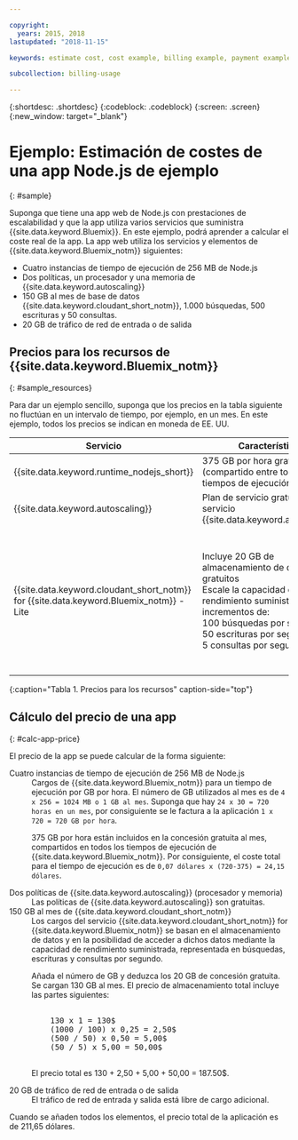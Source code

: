```yaml
---

copyright:
  years: 2015, 2018
lastupdated: "2018-11-15"

keywords: estimate cost, cost example, billing example, payment example

subcollection: billing-usage

---
```


{:shortdesc: .shortdesc}
{:codeblock: .codeblock}
{:screen: .screen}
{:new_window: target="_blank"}

# Ejemplo: Estimación de costes de una app Node.js de ejemplo
{: #sample}

Suponga que tiene una app web de Node.js con prestaciones de escalabilidad y que la app utiliza varios servicios que suministra {{site.data.keyword.Bluemix}}. En este ejemplo, podrá aprender a calcular el coste real de la app. La app web utiliza los servicios y elementos de {{site.data.keyword.Bluemix_notm}} siguientes:

* Cuatro instancias de tiempo de ejecución de 256 MB de Node.js
* Dos políticas, un procesador y una memoria de {{site.data.keyword.autoscaling}}
* 150 GB al mes de base de datos {{site.data.keyword.cloudant_short_notm}}, 1.000 búsquedas, 500 escrituras y 50 consultas.
* 20 GB de tráfico de red de entrada o de salida


## Precios para los recursos de {{site.data.keyword.Bluemix_notm}}
{: #sample_resources}

Para dar un ejemplo sencillo, suponga que los precios en la tabla siguiente no fluctúan en un intervalo de tiempo, por ejemplo, en un mes. En este ejemplo, todos los precios se indican en moneda de EE. UU.

| Servicio                           |	Características                                                            |	Precio             |
|-----------------------------------|---------------------------------------------------------------------|-------------------|
| {{site.data.keyword.runtime_nodejs_short}}                   |	375 GB por hora gratuito al mes (compartido entre todos los tiempos de ejecución)            |	0,07 USD/GB por hora |
| {{site.data.keyword.autoscaling}} |	Plan de servicio gratuito para el servicio {{site.data.keyword.autoscaling}} |	Gratuito              |
| {{site.data.keyword.cloudant_short_notm}} for {{site.data.keyword.Bluemix_notm}} - Lite | Incluye 20 GB de almacenamiento de datos gratuitos</br>Escale la capacidad de rendimiento suministrada en incrementos de:</br>100 búsquedas por segundo</br>50 escrituras por segundo</br>5 consultas por segundo | 1,00 USD/GB de almacenamiento de datos</br>0,25 USD/Búsqueda por segundo</br>0,50 USD/Escritura por segundo</br>5,00 USD/Consulta por segundo |
{:caption="Tabla 1. Precios para los recursos" caption-side="top"}


## Cálculo del precio de una app
{: #calc-app-price}

El precio de la app se puede calcular de la forma siguiente:

<dl>
<dt>Cuatro instancias de tiempo de ejecución de 256 MB de Node.js</dt>
<dd>Cargos de {{site.data.keyword.Bluemix_notm}} para un tiempo de ejecución por GB por hora. El número de GB utilizados al mes es de <code>4 x 256 = 1024 MB o 1 GB al mes</code>. Suponga que hay <code>24 x 30 = 720 horas en un mes</code>, por consiguiente se le factura a la aplicación <code>1 x 720 = 720 GB por hora</code>.
<p>
375 GB por hora están incluidos en la concesión gratuita al mes, compartidos en todos los tiempos de ejecución de {{site.data.keyword.Bluemix_notm}}. Por consiguiente, el coste total para el tiempo de ejecución es de <code>0,07 dólares x (720-375) = 24,15 dólares</code>.</p></dd>

<dt>Dos políticas de {{site.data.keyword.autoscaling}} (procesador y memoria)</dt>
<dd>Las políticas de {{site.data.keyword.autoscaling}} son gratuitas.</dd>

<dt>150 GB al mes de {{site.data.keyword.cloudant_short_notm}}</dt>
<dd>Los cargos del servicio {{site.data.keyword.cloudant_short_notm}} for {{site.data.keyword.Bluemix_notm}} se basan en el almacenamiento de datos y en la posibilidad de acceder a dichos datos mediante la capacidad de rendimiento suministrada, representada en búsquedas, escrituras y consultas por segundo.
<p>
Añada el número de GB y deduzca los 20 GB de concesión gratuita. Se cargan 130 GB al mes. El precio de almacenamiento total incluye las partes siguientes:</p>
<pre class="codeblock">
<codeblock>
    130 x 1 = 130$
    (1000 / 100) x 0,25 = 2,50$
    (500 / 50) x 0,50 = 5,00$
    (50 / 5) x 5,00 = 50,00$
</codeblock>
</pre>
<p>
El precio total es 130 + 2,50 + 5,00 + 50,00 = 187.50$.</p></dd>

<dt>20 GB de tráfico de red de entrada o de salida</dt>
<dd>El tráfico de red de entrada y salida está libre de cargo adicional.</dd>

</dl>

Cuando se añaden todos los elementos, el precio total de la aplicación es de 211,65 dólares.

